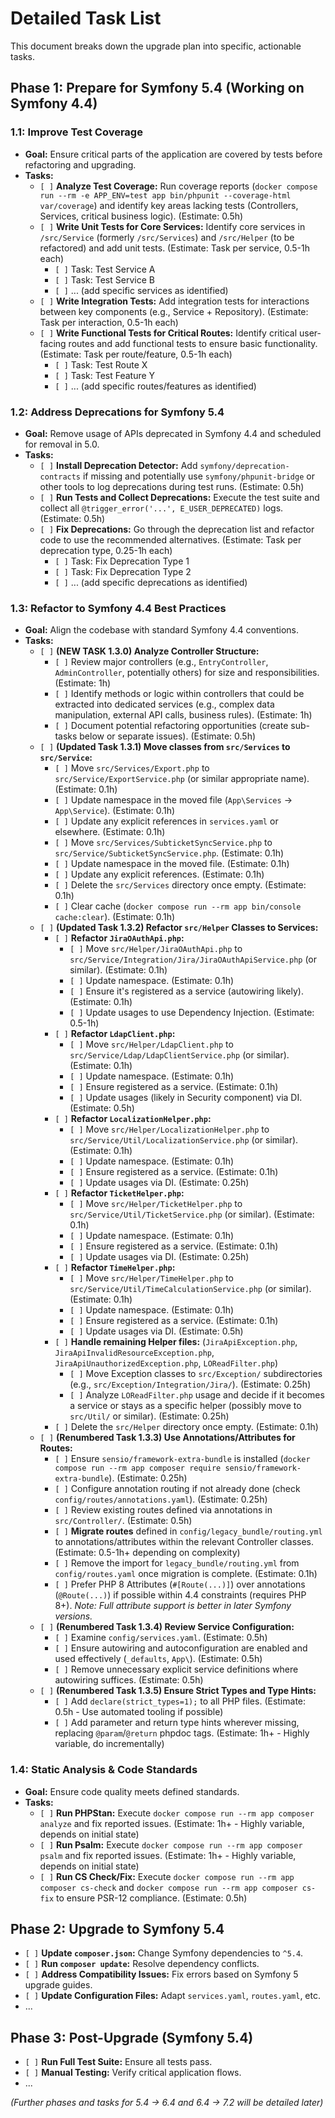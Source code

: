 # Detailed Task List

This document breaks down the upgrade plan into specific, actionable tasks.

## Phase 1: Prepare for Symfony 5.4 (Working on Symfony 4.4)

### 1.1: Improve Test Coverage
*   **Goal:** Ensure critical parts of the application are covered by tests before refactoring and upgrading.
*   **Tasks:**
    *   `[ ]` **Analyze Test Coverage:** Run coverage reports (`docker compose run --rm -e APP_ENV=test app bin/phpunit --coverage-html var/coverage`) and identify key areas lacking tests (Controllers, Services, critical business logic). (Estimate: 0.5h)
    *   `[ ]` **Write Unit Tests for Core Services:** Identify core services in `/src/Service` (formerly `/src/Services`) and `/src/Helper` (to be refactored) and add unit tests. (Estimate: Task per service, 0.5-1h each)
        *   `[ ]` Task: Test Service A
        *   `[ ]` Task: Test Service B
        *   `[ ]` ... (add specific services as identified)
    *   `[ ]` **Write Integration Tests:** Add integration tests for interactions between key components (e.g., Service + Repository). (Estimate: Task per interaction, 0.5-1h each)
    *   `[ ]` **Write Functional Tests for Critical Routes:** Identify critical user-facing routes and add functional tests to ensure basic functionality. (Estimate: Task per route/feature, 0.5-1h each)
        *   `[ ]` Task: Test Route X
        *   `[ ]` Task: Test Feature Y
        *   `[ ]` ... (add specific routes/features as identified)

### 1.2: Address Deprecations for Symfony 5.4
*   **Goal:** Remove usage of APIs deprecated in Symfony 4.4 and scheduled for removal in 5.0.
*   **Tasks:**
    *   `[ ]` **Install Deprecation Detector:** Add `symfony/deprecation-contracts` if missing and potentially use `symfony/phpunit-bridge` or other tools to log deprecations during test runs. (Estimate: 0.5h)
    *   `[ ]` **Run Tests and Collect Deprecations:** Execute the test suite and collect all `@trigger_error('...', E_USER_DEPRECATED)` logs. (Estimate: 0.5h)
    *   `[ ]` **Fix Deprecations:** Go through the deprecation list and refactor code to use the recommended alternatives. (Estimate: Task per deprecation type, 0.25-1h each)
        *   `[ ]` Task: Fix Deprecation Type 1
        *   `[ ]` Task: Fix Deprecation Type 2
        *   `[ ]` ... (add specific deprecations as identified)

### 1.3: Refactor to Symfony 4.4 Best Practices
*   **Goal:** Align the codebase with standard Symfony 4.4 conventions.
*   **Tasks:**
    *   `[ ]` **(NEW TASK 1.3.0) Analyze Controller Structure:**
        *   `[ ]` Review major controllers (e.g., `EntryController`, `AdminController`, potentially others) for size and responsibilities. (Estimate: 1h)
        *   `[ ]` Identify methods or logic within controllers that could be extracted into dedicated services (e.g., complex data manipulation, external API calls, business rules). (Estimate: 1h)
        *   `[ ]` Document potential refactoring opportunities (create sub-tasks below or separate issues). (Estimate: 0.5h)
    *   `[ ]` **(Updated Task 1.3.1) Move classes from `src/Services` to `src/Service`:**
        *   `[ ]` Move `src/Services/Export.php` to `src/Service/ExportService.php` (or similar appropriate name). (Estimate: 0.1h)
        *   `[ ]` Update namespace in the moved file (`App\Services` -> `App\Service`). (Estimate: 0.1h)
        *   `[ ]` Update any explicit references in `services.yaml` or elsewhere. (Estimate: 0.1h)
        *   `[ ]` Move `src/Services/SubticketSyncService.php` to `src/Service/SubticketSyncService.php`. (Estimate: 0.1h)
        *   `[ ]` Update namespace in the moved file. (Estimate: 0.1h)
        *   `[ ]` Update any explicit references. (Estimate: 0.1h)
        *   `[ ]` Delete the `src/Services` directory once empty. (Estimate: 0.1h)
        *   `[ ]` Clear cache (`docker compose run --rm app bin/console cache:clear`). (Estimate: 0.1h)
    *   `[ ]` **(Updated Task 1.3.2) Refactor `src/Helper` Classes to Services:**
        *   `[ ]` **Refactor `JiraOAuthApi.php`:**
            *   `[ ]` Move `src/Helper/JiraOAuthApi.php` to `src/Service/Integration/Jira/JiraOAuthApiService.php` (or similar). (Estimate: 0.1h)
            *   `[ ]` Update namespace. (Estimate: 0.1h)
            *   `[ ]` Ensure it's registered as a service (autowiring likely). (Estimate: 0.1h)
            *   `[ ]` Update usages to use Dependency Injection. (Estimate: 0.5-1h)
        *   `[ ]` **Refactor `LdapClient.php`:**
            *   `[ ]` Move `src/Helper/LdapClient.php` to `src/Service/Ldap/LdapClientService.php` (or similar). (Estimate: 0.1h)
            *   `[ ]` Update namespace. (Estimate: 0.1h)
            *   `[ ]` Ensure registered as a service. (Estimate: 0.1h)
            *   `[ ]` Update usages (likely in Security component) via DI. (Estimate: 0.5h)
        *   `[ ]` **Refactor `LocalizationHelper.php`:**
            *   `[ ]` Move `src/Helper/LocalizationHelper.php` to `src/Service/Util/LocalizationService.php` (or similar). (Estimate: 0.1h)
            *   `[ ]` Update namespace. (Estimate: 0.1h)
            *   `[ ]` Ensure registered as a service. (Estimate: 0.1h)
            *   `[ ]` Update usages via DI. (Estimate: 0.25h)
        *   `[ ]` **Refactor `TicketHelper.php`:**
            *   `[ ]` Move `src/Helper/TicketHelper.php` to `src/Service/Util/TicketService.php` (or similar). (Estimate: 0.1h)
            *   `[ ]` Update namespace. (Estimate: 0.1h)
            *   `[ ]` Ensure registered as a service. (Estimate: 0.1h)
            *   `[ ]` Update usages via DI. (Estimate: 0.25h)
        *   `[ ]` **Refactor `TimeHelper.php`:**
            *   `[ ]` Move `src/Helper/TimeHelper.php` to `src/Service/Util/TimeCalculationService.php` (or similar). (Estimate: 0.1h)
            *   `[ ]` Update namespace. (Estimate: 0.1h)
            *   `[ ]` Ensure registered as a service. (Estimate: 0.1h)
            *   `[ ]` Update usages via DI. (Estimate: 0.5h)
        *   `[ ]` **Handle remaining Helper files:** (`JiraApiException.php`, `JiraApiInvalidResourceException.php`, `JiraApiUnauthorizedException.php`, `LOReadFilter.php`)
            *   `[ ]` Move Exception classes to `src/Exception/` subdirectories (e.g., `src/Exception/Integration/Jira/`). (Estimate: 0.25h)
            *   `[ ]` Analyze `LOReadFilter.php` usage and decide if it becomes a service or stays as a specific helper (possibly move to `src/Util/` or similar). (Estimate: 0.25h)
        *   `[ ]` Delete the `src/Helper` directory once empty. (Estimate: 0.1h)
    *   `[ ]` **(Renumbered Task 1.3.3) Use Annotations/Attributes for Routes:**
        *   `[ ]` Ensure `sensio/framework-extra-bundle` is installed (`docker compose run --rm app composer require sensio/framework-extra-bundle`). (Estimate: 0.25h)
        *   `[ ]` Configure annotation routing if not already done (check `config/routes/annotations.yaml`). (Estimate: 0.25h)
        *   `[ ]` Review existing routes defined via annotations in `src/Controller/`. (Estimate: 0.5h)
        *   `[ ]` **Migrate routes** defined in `config/legacy_bundle/routing.yml` to annotations/attributes within the relevant Controller classes. (Estimate: 0.5-1h+ depending on complexity)
        *   `[ ]` Remove the import for `legacy_bundle/routing.yml` from `config/routes.yaml` once migration is complete. (Estimate: 0.1h)
        *   `[ ]` Prefer PHP 8 Attributes (`#[Route(...)]`) over annotations (`@Route(...)`) if possible within 4.4 constraints (requires PHP 8+). *Note: Full attribute support is better in later Symfony versions.*
    *   `[ ]` **(Renumbered Task 1.3.4) Review Service Configuration:**
        *   `[ ]` Examine `config/services.yaml`. (Estimate: 0.5h)
        *   `[ ]` Ensure autowiring and autoconfiguration are enabled and used effectively (`_defaults`, `App\`). (Estimate: 0.5h)
        *   `[ ]` Remove unnecessary explicit service definitions where autowiring suffices. (Estimate: 0.5h)
    *   `[ ]` **(Renumbered Task 1.3.5) Ensure Strict Types and Type Hints:**
        *   `[ ]` Add `declare(strict_types=1);` to all PHP files. (Estimate: 0.5h - Use automated tooling if possible)
        *   `[ ]` Add parameter and return type hints wherever missing, replacing `@param`/`@return` phpdoc tags. (Estimate: 1h+ - Highly variable, do incrementally)

### 1.4: Static Analysis & Code Standards
*   **Goal:** Ensure code quality meets defined standards.
*   **Tasks:**
    *   `[ ]` **Run PHPStan:** Execute `docker compose run --rm app composer analyze` and fix reported issues. (Estimate: 1h+ - Highly variable, depends on initial state)
    *   `[ ]` **Run Psalm:** Execute `docker compose run --rm app composer psalm` and fix reported issues. (Estimate: 1h+ - Highly variable, depends on initial state)
    *   `[ ]` **Run CS Check/Fix:** Execute `docker compose run --rm app composer cs-check` and `docker compose run --rm app composer cs-fix` to ensure PSR-12 compliance. (Estimate: 0.5h)

## Phase 2: Upgrade to Symfony 5.4

*   `[ ]` **Update `composer.json`:** Change Symfony dependencies to `^5.4`.
*   `[ ]` **Run `composer update`:** Resolve dependency conflicts.
*   `[ ]` **Address Compatibility Issues:** Fix errors based on Symfony 5 upgrade guides.
*   `[ ]` **Update Configuration Files:** Adapt `services.yaml`, `routes.yaml`, etc.
*   ...

## Phase 3: Post-Upgrade (Symfony 5.4)

*   `[ ]` **Run Full Test Suite:** Ensure all tests pass.
*   `[ ]` **Manual Testing:** Verify critical application flows.
*   ...

*(Further phases and tasks for 5.4 -> 6.4 and 6.4 -> 7.2 will be detailed later)*
